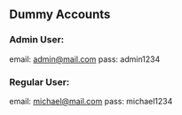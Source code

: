 ## Dummy Accounts
### Admin User:
email: admin@mail.com
pass: admin1234

### Regular User:
email: michael@mail.com
pass: michael1234